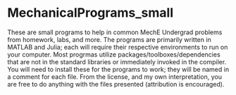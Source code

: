 # MechanicalPrograms_small
These are small programs to help in common MechE Undergrad problems from homework, labs, and more.
The programs are primarily written in MATLAB and Julia; each will require their respective environments
to run on your computer. Most progrmas utilize packages/toolboxes/dependencies that are not in the 
standard libraries or immediately invoked in the compiler. You will need to install these for the 
programs to work; they will be named in a comment for each file. From the license, and my own interpretation, you are free to do anything 
with the files presented (attribution is encouraged). 
